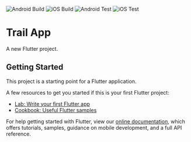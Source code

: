 ![Android Build](https://github.com/danroberts728/beer_trail_app/workflows/Android%20Build/badge.svg)
![iOS Build](https://github.com/danroberts728/beer_trail_app/workflows/iOS%20Build/badge.svg)
![Android Test](https://github.com/danroberts728/beer_trail_app/workflows/Android%20Test/badge.svg)
![iOS Test](https://github.com/danroberts728/beer_trail_app/workflows/iOS%20Test/badge.svg)
# Trail App

A new Flutter project.

## Getting Started

This project is a starting point for a Flutter application.

A few resources to get you started if this is your first Flutter project:

- [Lab: Write your first Flutter app](https://flutter.dev/docs/get-started/codelab)
- [Cookbook: Useful Flutter samples](https://flutter.dev/docs/cookbook)

For help getting started with Flutter, view our
[online documentation](https://flutter.dev/docs), which offers tutorials,
samples, guidance on mobile development, and a full API reference.
